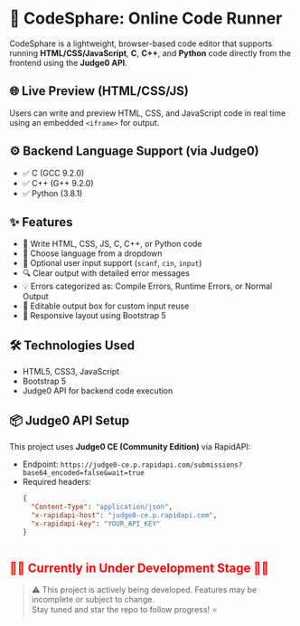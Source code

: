 # 🧪 CodeSphare: Online Code Runner

CodeSphare is a lightweight, browser-based code editor that supports running **HTML/CSS/JavaScript**, **C**, **C++**, and **Python** code directly from the frontend using the **Judge0 API**.

## 🌐 Live Preview (HTML/CSS/JS)

Users can write and preview HTML, CSS, and JavaScript code in real time using an embedded `<iframe>` for output.

## ⚙️ Backend Language Support (via Judge0)

- ✅ C (GCC 9.2.0)
- ✅ C++ (G++ 9.2.0)
- ✅ Python (3.8.1)

## ✨ Features

- 📝 Write HTML, CSS, JS, C, C++, or Python code
- 🔄 Choose language from a dropdown
- 💬 Optional user input support (`scanf`, `cin`, `input`)
- 🔍 Clear output with detailed error messages
- 💡 Errors categorized as: Compile Errors, Runtime Errors, or Normal Output
- 🧠 Editable output box for custom input reuse
- 📱 Responsive layout using Bootstrap 5

## 🛠️ Technologies Used

- HTML5, CSS3, JavaScript
- Bootstrap 5
- Judge0 API for backend code execution

## 📦 Judge0 API Setup

This project uses **Judge0 CE (Community Edition)** via RapidAPI:

- Endpoint: `https://judge0-ce.p.rapidapi.com/submissions?base64_encoded=false&wait=true`
- Required headers:
  ```json
  {
    "Content-Type": "application/json",
    "x-rapidapi-host": "judge0-ce.p.rapidapi.com",
    "x-rapidapi-key": "YOUR_API_KEY"
  }

  

## <h2 style="color:red;">🚧🔧 Currently in Under Development Stage 🚧🔧</h2>

> ⚠️ This project is actively being developed. Features may be incomplete or subject to change.  
> Stay tuned and star the repo to follow progress! ⭐


